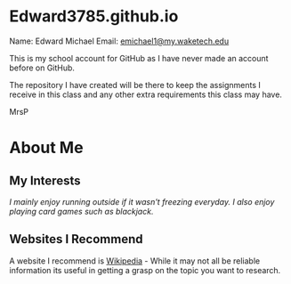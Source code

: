 # Edward3785.github.io

Name: Edward Michael
Email: emichael1@my.waketech.edu

This is my school account for GitHub as I have never made an account before on GitHub.

The repository I have created will be there to keep the assignments I receive in this class and any other extra requirements this class may have.

MrsP

# About Me #

## My Interests ##
_I mainly enjoy running outside if it wasn't freezing everyday. I also enjoy playing card games such as blackjack._


## Websites I Recommend ##
A website I recommend is [Wikipedia](https://www.wikipedia.org/) - While it may not all be reliable information its useful in getting a grasp on the topic you want to research.

